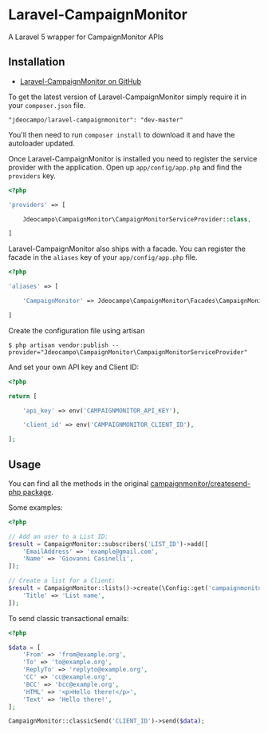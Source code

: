# Laravel-CampaignMonitor
A Laravel 5 wrapper for CampaignMonitor APIs

## Installation

- [Laravel-CampaignMonitor on GitHub](https://github.com/Jdeocampo/Laravel-CampaignMonitor)

To get the latest version of Laravel-CampaignMonitor simply require it in your `composer.json` file.

~~~
"jdeocampo/laravel-campaignmonitor": "dev-master"
~~~

You'll then need to run `composer install` to download it and have the autoloader updated.

Once Laravel-CampaignMonitor is installed you need to register the service provider with the application. Open up `app/config/app.php` and find the `providers` key.

~~~php
<?php

'providers' => [

    Jdeocampo\CampaignMonitor\CampaignMonitorServiceProvider::class,

]
~~~

Laravel-CampaignMonitor also ships with a facade. You can register the facade in the `aliases` key of your `app/config/app.php` file.

~~~php
<?php

'aliases' => [

    'CampaignMonitor' => Jdeocampo\CampaignMonitor\Facades\CampaignMonitor::class,

]
~~~

Create the configuration file using artisan

~~~
$ php artisan vendor:publish --provider="Jdeocampo\CampaignMonitor\CampaignMonitorServiceProvider"
~~~

And set your own API key and Client ID:

~~~php
<?php

return [

    'api_key' => env('CAMPAIGNMONITOR_API_KEY'),

    'client_id' => env('CAMPAIGNMONITOR_CLIENT_ID'),

];
~~~

## Usage

You can find all the methods in the original [campaignmonitor/createsend-php package](https://github.com/campaignmonitor/createsend-php).

Some examples:

~~~php
<?php

// Add an user to a List ID:
$result = CampaignMonitor::subscribers('LIST_ID')->add([
    'EmailAddress' => 'example@gmail.com',
    'Name' => 'Giovanni Casinelli',
]);

// Create a list for a Client:
$result = CampaignMonitor::lists()->create(\Config::get('campaignmonitor.client_id'), [
    'Title' => 'List name',
]);
~~~

To send classic transactional emails:

~~~php
<?php

$data = [
    'From' => 'from@example.org',
    'To' => 'to@example.org',
    'ReplyTo' => 'replyto@example.org',
    'CC' => 'cc@example.org',
    'BCC' => 'bcc@example.org',
    'HTML' => '<p>Hello there!</p>',
    'Text' => 'Hello there!',
];

CampaignMonitor::classicSend('CLIENT_ID')->send($data);
~~~
